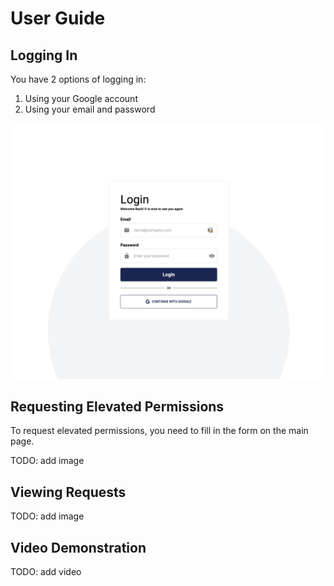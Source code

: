# User Guide

## Logging In

You have 2 options of logging in:

1. Using your Google account
2. Using your email and password

![](../assets/login_page.png)

## Requesting Elevated Permissions

To request elevated permissions, you need to fill in the form on the main page.

TODO: add image

## Viewing Requests

TODO: add image

## Video Demonstration

TODO: add video
